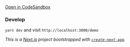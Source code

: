 [Open in CodeSandbox](https://codesandbox.io/s/zealous-star-4nhnv?initialpath=%2Fdemo&module=%2Fpages%2F%5Bslug%5D.js)

### Develop
`yarn dev` and visit `http://localhost:3000/demo`



_This is a [Next.js](https://nextjs.org/) project bootstrapped with [`create-next-app`](https://github.com/vercel/next.js/tree/canary/packages/create-next-app)._
